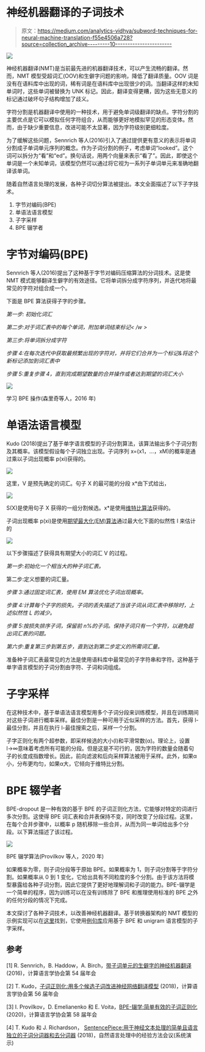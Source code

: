# 神经机器翻译的子词技术

> 原文：<https://medium.com/analytics-vidhya/subword-techniques-for-neural-machine-translation-f55e4506a728?source=collection_archive---------10----------------------->

![](img/c560b1176d180ddd250b65ed935343d6.png)

神经机器翻译(NMT)是当前最先进的机器翻译技术，可以产生流畅的翻译。然而，NMT 模型受超词汇(OOV)和生僻字问题的影响，降低了翻译质量。OOV 词是没有在语料库中出现的词，稀有词是在语料库中出现很少的词。当翻译这样的未知单词时，这些单词被替换为 UNK 标记。因此，翻译变得更糟，因为这些无意义的标记通过破坏句子结构增加了歧义。

字符分割是机器翻译中使用的一种技术，用于避免单词级翻译的缺点。字符分割的主要优点是它可以模拟任何字符组合，从而能够更好地模拟罕见的形态变体。然而，由于缺少重要信息，改进可能不太显著，因为字符级别更细粒度。

为了缓解这些问题，Sennrich 等人(2016)引入了通过提供更有意义的表示将单词分割成子单词单元序列的概念。作为子词分割的例子，考虑单词“looked”。这个词可以拆分为“看”和“ed”。换句话说，用两个向量来表示“看了”。因此，即使这个单词是一个未知单词，该模型仍然可以通过将它视为一系列子单词单元来准确地翻译该单词。

随着自然语言处理的发展，各种子词切分算法被提出。本文全面描述了以下子字技术。

1.  字节对编码(BPE)
2.  单语法语言模型
3.  子字采样
4.  BPE 辍学者

# 字节对编码(BPE)

Sennrich 等人(2016)提出了这种基于字节对编码压缩算法的分词技术。这是使 NMT 模式能够翻译生僻字的有效途径。它将单词拆分成字符序列，并迭代地将最常见的字符对组合成一个。

下面是 BPE 算法获得子字的步骤。

*第一步:* *初始化词汇*

*第二步:对于词汇表中的每个单词，附加单词结束标记< /w >*

*第三步:将单词拆分成字符*

*步骤 4:在每次迭代中获取最频繁出现的字符对，并将它们合并为一个标记&将这个新标记添加到词汇表中*

*步骤 5:重复步骤 4，直到完成期望数量的合并操作或者达到期望的词汇大小*

![](img/7dd198992f8e1fbcf13bcdc1a3336021.png)

学习 BPE 操作(森里奇等人，2016 年)

# 单语法语言模型

Kudo (2018)提出了基于单字语言模型的子词分割算法，该算法输出多个子词分割及其概率。该模型假设每个子词独立出现。子词序列 x=(x1，…，xM)的概率是通过乘以子词出现概率 p(xi)获得的。

![](img/a9f86b4cdb635bb3185142e2566be218.png)

这里，V 是预先确定的词汇。句子 X 的最可能的分段 x*由下式给出，

![](img/c1cf97fbff832a87ac7b394f5dfee577.png)

S(X)是使用句子 X 获得的一组分割候选。x*是使用[维特比算法](https://en.wikipedia.org/wiki/Viterbi_algorithm)获得的。

子词出现概率 p(xi)是使用[期望最大化(EM)算法](https://en.wikipedia.org/wiki/Expectation%E2%80%93maximization_algorithm)通过最大化下面的似然性 l 来估计的

![](img/4953b8f75c8e646c3c273a1e53c66bcc.png)

以下步骤描述了获得具有期望大小的词汇 V 的过程。

*第一步:初始化一个相当大的种子词汇表。*

第二步:定义想要的词汇量。

*步骤 3:通过固定词汇表，使用 EM 算法优化子词出现概率。*

*步骤 4:计算每个子字的损失。子词的丢失描述了当该子词从词汇表中移除时，上述似然性 L 的减少。*

*步骤 5:按损失排序子词，保留前 n%的子词。保持子词只有一个字符，以避免超出词汇表的问题。*

*第六步:重复第三步到第五步，直到达到第二步定义的所需词汇量。*

准备种子词汇表最常见的方法是使用语料库中最常见的子字符串和字符。这种基于单字语言模型的子词分割由字符、子词和词组成。

# 子字采样

在这种技术中，基于单语法语言模型用多个子词分段来训练模型，并且在训练期间对这些子词进行概率采样。最佳分割是一种可用于近似采样的方法。首先，获得 l-最佳分割，并且在执行 l-最佳搜索之后，采样一个分割。

子字正则化有两个超参数，即采样候选的大小(l)和平滑常数(α)。理论上，设置 l→∞意味着考虑所有可能的分段。但是这是不可行的，因为字符的数量会随着句子的长度成指数增长。因此，前向滤波和后向采样算法被用于采样。此外，如果α小，分布更均匀，如果α大，它倾向于维特比分割。

# BPE 辍学者

BPE-dropout 是一种有效的基于 BPE 的子词正则化方法，它能够对特定的词进行多次分割。这使得 BPE 词汇表和合并表保持不变，同时改变了分段过程。这里，在每个合并步骤中，以概率 p 随机移除一些合并，从而为同一单词给出多个分段。以下算法描述了该过程。

![](img/7e57ccfa17946007953c460f7f65f922.png)

BPE 辍学算法(Provilkov 等人，2020 年)

如果概率为零，则子词分段等于原始 BPE。如果概率为 1，则子词分割等于字符分割。如果概率从 0 到 1 变化，它给出具有不同粒度的多个分割。由于该方法将模型暴露给各种子词分割，因此它提供了更好地理解词和子词的能力。BPE-辍学是一个简单的程序，因为训练可以在没有训练除了 BPE 和推理使用标准的 BPE 之外的任何分段的情况下完成。

本文探讨了各种子词技术，以改善神经机器翻译。基于转换器架构的 NMT 模型的示例实现可以在[这里](https://github.com/aaivu/aaivu-machine-trans-eng-sin/tree/master/src/Subword-segmentation)找到，它使用[例句库](https://github.com/google/sentencepiece)应用基于 BPE 和 unigram 语言模型的子字采样。

## 参考

[1] R. Sennrich，B. Haddow，A. Birch，[带子词单元的生僻字的神经机器翻译](https://www.aclweb.org/anthology/P16-1162.pdf) (2016)，计算语言学协会第 54 届年会

[2] T. Kudo，[子词正则化:用多个候选子词改进神经网络翻译模型](https://www.aclweb.org/anthology/P18-1007.pdf) (2018)，计算语言学协会第 56 届年会

[3] I. Provilkov，D. Emelianenko 和 E. Voita，[BPE-辍学:简单有效的子词正则化](https://www.aclweb.org/anthology/2020.acl-main.170.pdf) (2020)，计算语言学协会第 58 届年会

[4] T. Kudo 和 J. Richardson， [SentencePiece:用于神经文本处理的简单且语言独立的子词分词器和去分词器](https://www.aclweb.org/anthology/D18-2012.pdf) (2018)，自然语言处理中的经验方法会议(系统演示)